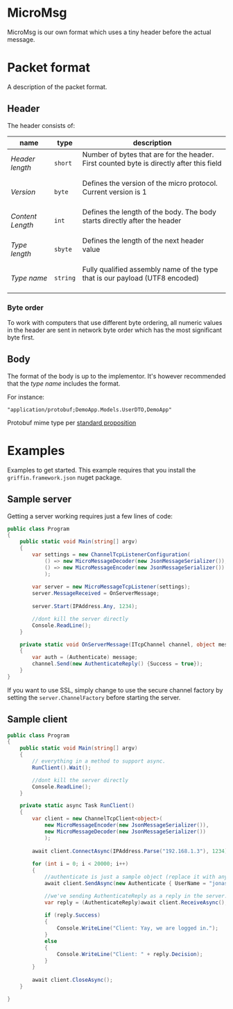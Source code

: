 ﻿MicroMsg
========

MicroMsg is our own format which uses a tiny header before the actual message.

# Packet format

A description of the packet format.

## Header

The header consists of:

name | type | description
---- | ---- | -----------
*Header length* | `short` | Number of bytes that are for the header. First counted byte is directly after this field<br><br>
*Version* | `byte` | Defines the version of the micro protocol. Current version is 1<br><br>
*Content Length* | `int` | Defines the length of the body. The body starts directly after the header<br><br>
*Type length* | `sbyte` | Defines the length of the next header value<br><br>
*Type name* | `string` | Fully qualified assembly name of the type that is our payload (UTF8 encoded)<br><br>

### Byte order 

To work with computers that use different byte ordering, all numeric values in the header are sent in network byte order which has the most significant byte first.

## Body

The format of the body is up to the implementor. It's however recommended that the *type name* includes the format. 

For instance:

    "application/protobuf;DemoApp.Models.UserDTO,DemoApp"

Protobuf mime type per [standard proposition](http://tools.ietf.org/html/draft-rfernando-protocol-buffers-00)

# Examples

Examples to get started. This example requires that you install the `griffin.framework.json` nuget package.

## Sample server

Getting a server working requires just a few lines of code:

```csharp
public class Program
{
    public static void Main(string[] argv)
    {
        var settings = new ChannelTcpListenerConfiguration(
            () => new MicroMessageDecoder(new JsonMessageSerializer()),
            () => new MicroMessageEncoder(new JsonMessageSerializer())
            );
 
        var server = new MicroMessageTcpListener(settings);
        server.MessageReceived = OnServerMessage;
 
        server.Start(IPAddress.Any, 1234);	

        //dont kill the server directly
        Console.ReadLine();
    }

    private static void OnServerMessage(ITcpChannel channel, object message)
    {
        var auth = (Authenticate) message;
        channel.Send(new AuthenticateReply() {Success = true});
    }
}
```

If you want to use SSL, simply change to use the secure channel factory by setting the `server.ChannelFactory` before starting the server.

## Sample client

```csharp
public class Program
{
    public static void Main(string[] argv)
    {
        // everything in a method to support async.
        RunClient().Wait();

        //dont kill the server directly
        Console.ReadLine();
    }

    private static async Task RunClient()
    {
        var client = new ChannelTcpClient<object>(
            new MicroMessageEncoder(new JsonMessageSerializer()),
            new MicroMessageDecoder(new JsonMessageSerializer())
            );
 
        await client.ConnectAsync(IPAddress.Parse("192.168.1.3"), 1234);
 
        for (int i = 0; i < 20000; i++)
        {
            //authenticate is just a sample object (replace it with any of your own classes).
            await client.SendAsync(new Authenticate { UserName = "jonas", Password = "king123" });

            //we've sending AuthenticateReply as a reply in the server.
            var reply = (AuthenticateReply)await client.ReceiveAsync();
 
            if (reply.Success)
            {
                Console.WriteLine("Client: Yay, we are logged in.");
            }
            else
            {
                Console.WriteLine("Client: " + reply.Decision);
            }
        }
 
        await client.CloseAsync();
    }

}
```